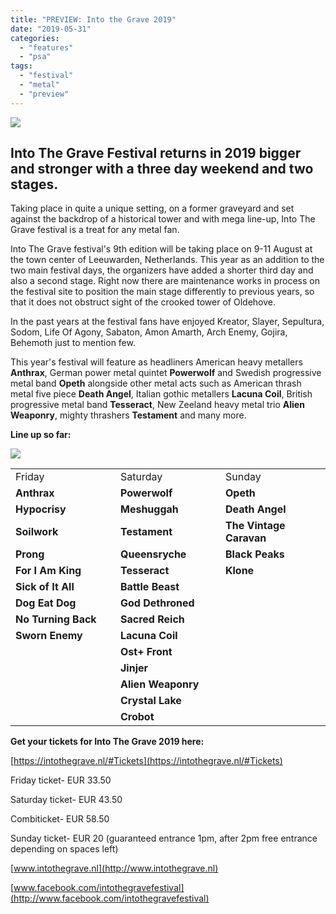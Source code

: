 ```yaml
---
title: "PREVIEW: Into the Grave 2019"
date: "2019-05-31"
categories: 
  - "features"
  - "psa"
tags: 
  - "festival"
  - "metal"
  - "preview"
---
```


![](https://www.hellbound.ca/wp-content/uploads/2019/05/Into-The-Grave-fest-2019.jpg)

## Into The Grave Festival returns in 2019 bigger and stronger with a three day weekend and two stages.

Taking place in quite a unique setting, on a former graveyard and set against the backdrop of a historical tower and with mega line-up, Into The Grave festival is a treat for any metal fan.

Into The Grave festival's 9th edition will be taking place on 9-11 August at the town center of Leeuwarden, Netherlands. This year as an addition to the two main festival days, the organizers have added a shorter third day and also a second stage. Right now there are maintenance works in process on the festival site to position the main stage differently to previous years, so that it does not obstruct sight of the crooked tower of Oldehove.

In the past years at the festival fans have enjoyed Kreator, Slayer, Sepultura, Sodom, Life Of Agony, Sabaton, Amon Amarth, Arch Enemy, Gojira, Behemoth just to mention few.

This year's festival will feature as headliners American heavy metallers **Anthrax**, German power metal quintet **Powerwolf** and Swedish progressive metal band **Opeth** alongside other metal acts such as American thrash metal five piece **Death Angel**, Italian gothic metallers **Lacuna Coil**, British progressive metal band **Tesseract**, New Zeeland heavy metal trio **Alien Weaponry**, mighty thrashers **Testament** and many more.

**Line up so far:**

![](https://www.hellbound.ca/wp-content/uploads/2019/05/Into-The-Grave-2019-1.jpg)

<table style="border-collapse: collapse; width: 100%;"><tbody><tr><td style="width: 33.3333%;">Friday</td><td style="width: 33.3333%;">Saturday</td><td style="width: 33.3333%;">Sunday</td></tr><tr><td style="width: 33.3333%;"><strong>Anthrax</strong></td><td style="width: 33.3333%;"><strong>Powerwolf</strong></td><td style="width: 33.3333%;"><strong>Opeth</strong></td></tr><tr><td style="width: 33.3333%;"><strong>Hypocrisy</strong></td><td style="width: 33.3333%;"><strong>Meshuggah</strong></td><td style="width: 33.3333%;"><strong>Death Angel</strong></td></tr><tr><td style="width: 33.3333%;"><strong>Soilwork</strong></td><td style="width: 33.3333%;"><strong>Testament</strong></td><td style="width: 33.3333%;"><strong>The Vintage Caravan</strong></td></tr><tr><td style="width: 33.3333%;"><strong>Prong</strong></td><td style="width: 33.3333%;"><strong>Queensryche</strong></td><td style="width: 33.3333%;"><strong>Black Peaks</strong></td></tr><tr><td style="width: 33.3333%;"><strong>For I Am King</strong></td><td style="width: 33.3333%;"><strong>Tesseract</strong></td><td style="width: 33.3333%;"><strong>Klone</strong></td></tr><tr><td style="width: 33.3333%;"><strong>Sick of It All</strong></td><td style="width: 33.3333%;"><strong>Battle Beast</strong></td><td style="width: 33.3333%;">&nbsp;</td></tr><tr><td style="width: 33.3333%;"><strong>Dog Eat Dog</strong></td><td style="width: 33.3333%;"><strong>God Dethroned</strong></td><td style="width: 33.3333%;">&nbsp;</td></tr><tr><td style="width: 33.3333%;"><strong>No Turning Back</strong></td><td style="width: 33.3333%;"><strong>Sacred Reich</strong></td><td style="width: 33.3333%;">&nbsp;</td></tr><tr><td style="width: 33.3333%;"><strong>Sworn Enemy</strong></td><td style="width: 33.3333%;"><strong>Lacuna Coil</strong></td><td style="width: 33.3333%;">&nbsp;</td></tr><tr><td style="width: 33.3333%;"><strong>&nbsp;</strong></td><td style="width: 33.3333%;"><strong>Ost+ Front</strong></td><td style="width: 33.3333%;">&nbsp;</td></tr><tr><td style="width: 33.3333%;"><strong>&nbsp;</strong></td><td style="width: 33.3333%;"><strong>Jinjer</strong></td><td style="width: 33.3333%;">&nbsp;</td></tr><tr><td style="width: 33.3333%;"><strong>&nbsp;</strong></td><td style="width: 33.3333%;"><strong>Alien Weaponry</strong></td><td style="width: 33.3333%;">&nbsp;</td></tr><tr><td style="width: 33.3333%;"><strong>&nbsp;</strong></td><td style="width: 33.3333%;"><strong>Crystal Lake</strong></td><td style="width: 33.3333%;">&nbsp;</td></tr><tr><td style="width: 33.3333%;"><strong>&nbsp;</strong></td><td style="width: 33.3333%;"><strong>Crobot</strong></td><td style="width: 33.3333%;">&nbsp;</td></tr></tbody></table>

**Get your tickets for Into The Grave 2019 here:**

[https://intothegrave.nl/#Tickets](https://intothegrave.nl/#Tickets)

Friday ticket- EUR 33.50

Saturday ticket- EUR 43.50

Combiticket- EUR 58.50

Sunday ticket- EUR 20 (guaranteed entrance 1pm, after 2pm free entrance depending on spaces left)

[www.intothegrave.nl](http://www.intothegrave.nl)

[www.facebook.com/intothegravefestival](http://www.facebook.com/intothegravefestival)
